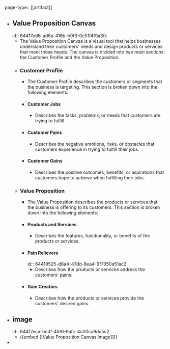 page-type:: [[artifact]]

- ## Value Proposition Canvas
  id:: 64417ed6-ad6a-416b-b9f3-0c51f4f9a3fc
	- The Value Proposition Canvas is a visual tool that helps businesses understand their customers' needs and design products or services that meet those needs. The canvas is divided into two main sections: the Customer Profile and the Value Proposition.
	- ### Customer Profile
		- The Customer Profile describes the customers or segments that the business is targeting. This section is broken down into the following elements:
		- #### Customer Jobs
			- Describes the tasks, problems, or needs that customers are trying to fulfill.
		- #### Customer Pains
			- Describes the negative emotions, risks, or obstacles that customers experience in trying to fulfill their jobs.
		- #### Customer Gains
			- Describes the positive outcomes, benefits, or aspirations that customers hope to achieve when fulfilling their jobs.
	- ### Value Proposition
		- The Value Proposition describes the products or services that the business is offering to its customers. This section is broken down into the following elements:
		- #### Products and Services
			- Describes the features, functionality, or benefits of the products or services.
		- #### Pain Relievers
		  id:: 64419525-d8a4-47dd-8ea4-9f7350a51ac2
			- Describes how the products or services address the customers' pains.
		- #### Gain Creators
			- Describes how the products or services provide the customers' desired gains.
- ## image
  id:: 64417eca-bcdf-45f6-9afc-4c00ca9dc5c2
	- {{embed [[Value Proposition Canvas image]]}}
-